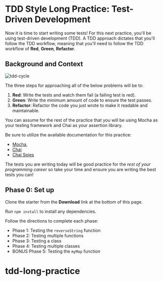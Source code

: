 # TDD Style Long Practice: Test-Driven Development

Now it is time to start writing some tests! For this next practice, you'll be
using test-driven development (TDD). A TDD approach dictates that you'll follow
the TDD workflow, meaning that you'll need to follow the TDD workflow of
**Red**, **Green**, **Refactor**.

## Background and Context

![tdd-cycle][rgr]

The three steps for approaching all of the below problems will be to:

1. **Red**: Write the tests and watch them fail (a failing test is red).
2. **Green**: Write the minimum amount of code to ensure the test passes.
3. **Refactor**: Refactor the code you just wrote to make it readable and
   maintainable.

You can assume for the rest of the practice that you will be using Mocha as your
testing framework and Chai as your assertion library.

Be sure to utilize the available documentation for this practice:

- [Mocha][mocha],
- [Chai][chai]
- [Chai Spies][chai-spies]

The tests you are writing today will be good practice for the _rest of your
programming career_ so take your time and ensure you are writing the best tests
you can!

## Phase 0: Set up

Clone the starter from the **Download** link at the bottom of this page.

Run `npm install` to install any dependencies.

Follow the directions to complete each phase:
- Phase 1: Testing the `reverseString` function
- Phase 2: Testing multiple functions
- Phase 3: Testing a class
- Phase 4: Testing multiple classes
- BONUS Phase 5: Testing the `myMap` function


[mocha]: https://mochajs.org/#bdd
[chai]: https://www.chaijs.com/api/bdd/
[chai-spies]: https://www.chaijs.com/plugins/chai-spies/
[rgr]: https://appacademy-open-assets.s3-us-west-1.amazonaws.com/Module-JavaScript/testing/assets/rgr.png
[reciprocal]: https://www.mathopenref.com/reciprocal.html
[mocha-hooks]: https://mochajs.org/#hooks
# tdd-long-practice

